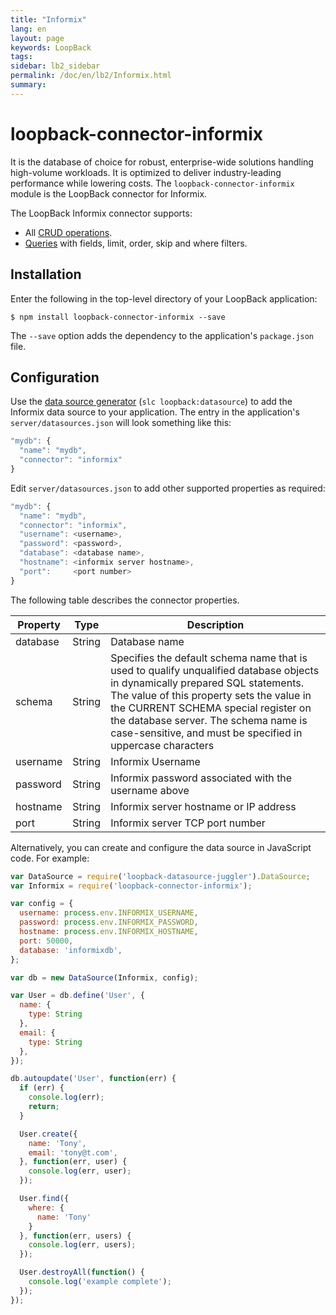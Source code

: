 ```yaml
---
title: "Informix"
lang: en
layout: page
keywords: LoopBack
tags:
sidebar: lb2_sidebar
permalink: /doc/en/lb2/Informix.html
summary:
---
```


# loopback-connector-informix

It is the database of choice for robust, enterprise-wide solutions handling high-volume workloads.
It is optimized to deliver industry-leading performance while lowering costs. The `loopback-connector-informix`
module is the LoopBack connector for Informix.

The LoopBack Informix connector supports:

* All [CRUD operations](/doc/en/lb2/Creating%2C-updating%2C-and-deleting-data).
* [Queries](/doc/en/lb2/Querying-data.html) with fields, limit, order, skip and where filters.

## Installation

Enter the following in the top-level directory of your LoopBack application:

```shell
$ npm install loopback-connector-informix --save
```

The `--save` option adds the dependency to the application's `package.json` file.

## Configuration

Use the [data source generator](/doc/en/lb2/Data-source-generator) (`slc loopback:datasource`) to add the Informix data source to your application.
The entry in the application's `server/datasources.json` will look something like this:

```javascript
"mydb": {
  "name": "mydb",
  "connector": "informix"
}
```

Edit `server/datasources.json` to add other supported properties as required:

```javascript
"mydb": {
  "name": "mydb",
  "connector": "informix",
  "username": <username>,
  "password": <password>,
  "database": <database name>,
  "hostname": <informix server hostname>,
  "port":     <port number>
}
```

The following table describes the connector properties.

<table>
  <thead>
    <tr>
      <th>Property</th>
      <th>Type</th>
      <th>Description</th>
    </tr>
  </thead>
  <tbody>
    <tr>
      <td>database</td>
      <td>String</td>
      <td>Database name</td>
    </tr>
    <tr>
      <td>schema</td>
      <td>String</td>
      <td>Specifies the default schema name that is used to qualify unqualified database objects in dynamically prepared SQL statements.
        The value of this property sets the value in the CURRENT SCHEMA special register on the database server.
        The schema name is case-sensitive, and must be specified in uppercase characters
      </td>
    </tr>
    <tr>
      <td>username</td>
      <td>String</td>
      <td>Informix Username</td>
    </tr>
    <tr>
      <td>password</td>
      <td>String</td>
      <td>Informix password associated with the username above</td>
    </tr>
    <tr>
      <td>hostname</td>
      <td>String</td>
      <td>Informix server hostname or IP address</td>
    </tr>
    <tr>
      <td>port</td>
      <td>String</td>
      <td>Informix server TCP port number</td>
    </tr>
  </tbody>
</table>


Alternatively, you can create and configure the data source in JavaScript code.
For example:

```javascript
var DataSource = require('loopback-datasource-juggler').DataSource;
var Informix = require('loopback-connector-informix');

var config = {
  username: process.env.INFORMIX_USERNAME,
  password: process.env.INFORMIX_PASSWORD,
  hostname: process.env.INFORMIX_HOSTNAME,
  port: 50000,
  database: 'informixdb',
};

var db = new DataSource(Informix, config);

var User = db.define('User', {
  name: {
    type: String
  },
  email: {
    type: String
  },
});

db.autoupdate('User', function(err) {
  if (err) {
    console.log(err);
    return;
  }

  User.create({
    name: 'Tony',
    email: 'tony@t.com',
  }, function(err, user) {
    console.log(err, user);
  });

  User.find({
    where: {
      name: 'Tony'
    }
  }, function(err, users) {
    console.log(err, users);
  });

  User.destroyAll(function() {
    console.log('example complete');
  });
});
```